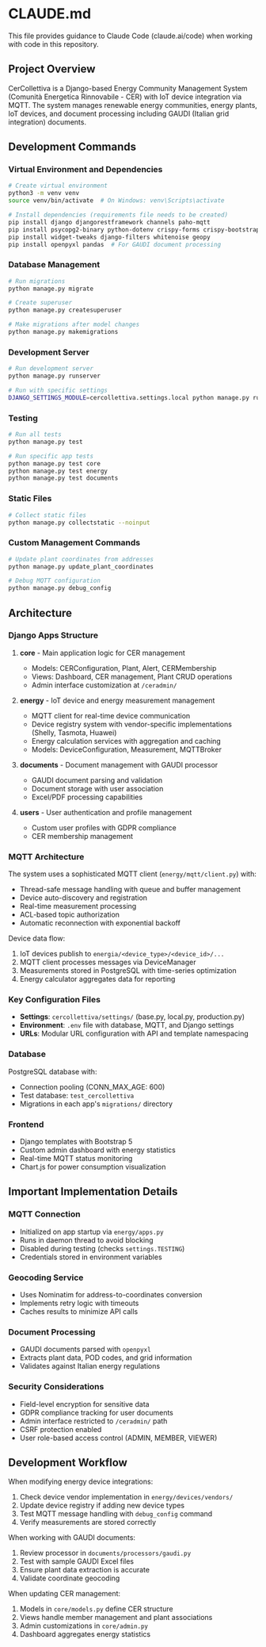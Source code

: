 # CLAUDE.md

This file provides guidance to Claude Code (claude.ai/code) when working with code in this repository.

## Project Overview

CerCollettiva is a Django-based Energy Community Management System (Comunità Energetica Rinnovabile - CER) with IoT device integration via MQTT. The system manages renewable energy communities, energy plants, IoT devices, and document processing including GAUDI (Italian grid integration) documents.

## Development Commands

### Virtual Environment and Dependencies
```bash
# Create virtual environment
python3 -m venv venv
source venv/bin/activate  # On Windows: venv\Scripts\activate

# Install dependencies (requirements file needs to be created)
pip install django djangorestframework channels paho-mqtt
pip install psycopg2-binary python-dotenv crispy-forms crispy-bootstrap5
pip install widget-tweaks django-filters whitenoise geopy
pip install openpyxl pandas  # For GAUDI document processing
```

### Database Management
```bash
# Run migrations
python manage.py migrate

# Create superuser
python manage.py createsuperuser

# Make migrations after model changes
python manage.py makemigrations
```

### Development Server
```bash
# Run development server
python manage.py runserver

# Run with specific settings
DJANGO_SETTINGS_MODULE=cercollettiva.settings.local python manage.py runserver
```

### Testing
```bash
# Run all tests
python manage.py test

# Run specific app tests
python manage.py test core
python manage.py test energy
python manage.py test documents
```

### Static Files
```bash
# Collect static files
python manage.py collectstatic --noinput
```

### Custom Management Commands
```bash
# Update plant coordinates from addresses
python manage.py update_plant_coordinates

# Debug MQTT configuration
python manage.py debug_config
```

## Architecture

### Django Apps Structure

1. **core** - Main application logic for CER management
   - Models: CERConfiguration, Plant, Alert, CERMembership
   - Views: Dashboard, CER management, Plant CRUD operations
   - Admin interface customization at `/ceradmin/`

2. **energy** - IoT device and energy measurement management
   - MQTT client for real-time device communication
   - Device registry system with vendor-specific implementations (Shelly, Tasmota, Huawei)
   - Energy calculation services with aggregation and caching
   - Models: DeviceConfiguration, Measurement, MQTTBroker

3. **documents** - Document management with GAUDI processor
   - GAUDI document parsing and validation
   - Document storage with user association
   - Excel/PDF processing capabilities

4. **users** - User authentication and profile management
   - Custom user profiles with GDPR compliance
   - CER membership management

### MQTT Architecture

The system uses a sophisticated MQTT client (`energy/mqtt/client.py`) with:
- Thread-safe message handling with queue and buffer management
- Device auto-discovery and registration
- Real-time measurement processing
- ACL-based topic authorization
- Automatic reconnection with exponential backoff

Device data flow:
1. IoT devices publish to `energia/<device_type>/<device_id>/...`
2. MQTT client processes messages via DeviceManager
3. Measurements stored in PostgreSQL with time-series optimization
4. Energy calculator aggregates data for reporting

### Key Configuration Files

- **Settings**: `cercollettiva/settings/` (base.py, local.py, production.py)
- **Environment**: `.env` file with database, MQTT, and Django settings
- **URLs**: Modular URL configuration with API and template namespacing

### Database

PostgreSQL database with:
- Connection pooling (CONN_MAX_AGE: 600)
- Test database: `test_cercollettiva`
- Migrations in each app's `migrations/` directory

### Frontend

- Django templates with Bootstrap 5
- Custom admin dashboard with energy statistics
- Real-time MQTT status monitoring
- Chart.js for power consumption visualization

## Important Implementation Details

### MQTT Connection
- Initialized on app startup via `energy/apps.py`
- Runs in daemon thread to avoid blocking
- Disabled during testing (checks `settings.TESTING`)
- Credentials stored in environment variables

### Geocoding Service
- Uses Nominatim for address-to-coordinates conversion
- Implements retry logic with timeouts
- Caches results to minimize API calls

### Document Processing
- GAUDI documents parsed with `openpyxl`
- Extracts plant data, POD codes, and grid information
- Validates against Italian energy regulations

### Security Considerations
- Field-level encryption for sensitive data
- GDPR compliance tracking for user documents
- Admin interface restricted to `/ceradmin/` path
- CSRF protection enabled
- User role-based access control (ADMIN, MEMBER, VIEWER)

## Development Workflow

When modifying energy device integrations:
1. Check device vendor implementation in `energy/devices/vendors/`
2. Update device registry if adding new device types
3. Test MQTT message handling with `debug_config` command
4. Verify measurements are stored correctly

When working with GAUDI documents:
1. Review processor in `documents/processors/gaudi.py`
2. Test with sample GAUDI Excel files
3. Ensure plant data extraction is accurate
4. Validate coordinate geocoding

When updating CER management:
1. Models in `core/models.py` define CER structure
2. Views handle member management and plant associations
3. Admin customizations in `core/admin.py`
4. Dashboard aggregates energy statistics